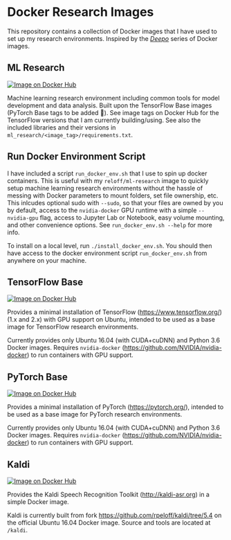 # Docker Research Images

This repository contains a collection of Docker images that I have used to set up my research environments. Inspired by the [_Deepo_](https://github.com/ufoym/deepo) series of Docker images.

## ML Research

<a href="https://hub.docker.com/r/reloff/ml-research/">
    <img src="https://img.shields.io/badge/Docker Hub-reloff/ml--research-ff69b4.svg?longCache=true&style=for-the-badge"
    alt="Image on Docker Hub"></a>

Machine learning research environment including common tools for model development and data analysis. Built upon the TensorFlow Base images (PyTorch Base tags to be added :slightly_smiling_face:). See image tags on Docker Hub for the TensorFlow versions that I am currently building/using. See also the included libraries and their versions in `ml_research/<image_tag>/requirements.txt`.

## Run Docker Environment Script

I have included a script `run_docker_env.sh` that I use to spin up docker containers. This is useful with my `reloff/ml-research` image to quickly setup machine learning research environments without the hassle of messing with Docker parameters to mount folders, set file ownership, etc. This inlcudes optional sudo with `--sudo`, so that your files are owned by you by default, access to the `nvidia-docker` GPU runtime with a simple `--nvidia-gpu` flag, access to Jupyter Lab or Notebook, easy volume mounting, and other convenience options. See `run_docker_env.sh --help` for more info.

To install on a local level, run `./install_docker_env.sh`. You should then have access to the docker environment script `run_docker_env.sh` from anywhere on your machine.

## TensorFlow Base

<a href="https://hub.docker.com/r/reloff/tensorflow-base/">
    <img src="https://img.shields.io/badge/Docker Hub-reloff/tensorflow--base-ff69b4.svg?longCache=true&style=for-the-badge"
    alt="Image on Docker Hub"></a>

Provides a minimal installation of TensorFlow (https://www.tensorflow.org/) (1.x and 2.x) with GPU support on Ubuntu, intended to be used as a base image for TensorFlow research environments.

Currently provides only Ubuntu 16.04 (with CUDA+cuDNN) and Python 3.6 Docker images. Requires `nvidia-docker` (https://github.com/NVIDIA/nvidia-docker) to run containers with GPU support.

## PyTorch Base

<a href="https://hub.docker.com/r/reloff/pytorch-base/">
    <img src="https://img.shields.io/badge/Docker Hub-reloff/pytorch--base-ff69b4.svg?longCache=true&style=for-the-badge"
    alt="Image on Docker Hub"></a>

Provides a minimal installation of PyTorch (https://pytorch.org/), intended to be used as a base image for PyTorch research environments.

Currently provides only Ubuntu 16.04 (with CUDA+cuDNN) and Python 3.6 Docker images. Requires `nvidia-docker` (https://github.com/NVIDIA/nvidia-docker) to run containers with GPU support.

## Kaldi

<a href="https://hub.docker.com/r/reloff/kaldi/">
    <img src="https://img.shields.io/badge/Docker Hub-reloff/kaldi-ff69b4.svg?longCache=true&style=for-the-badge"
    alt="Image on Docker Hub"></a>


Provides the Kaldi Speech Recognition Toolkit (http://kaldi-asr.org) in a simple Docker image. 

Kaldi is currently built from fork https://github.com/rpeloff/kaldi/tree/5.4 on the official Ubuntu 16.04 Docker image. Source and tools are located at `/kaldi`.
